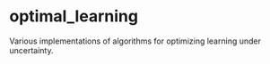 # optimal_learning
Various implementations of algorithms for optimizing learning under uncertainty.

